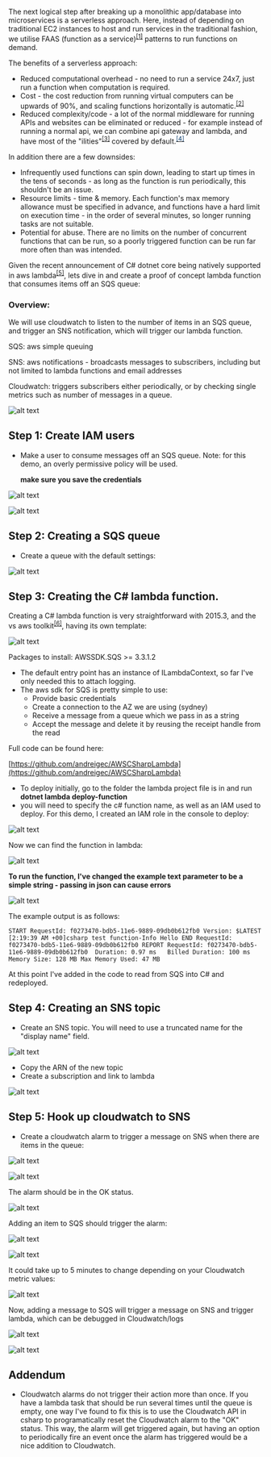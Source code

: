 The next logical step after breaking up a monolithic app/database into microservices is a serverless approach.  Here, instead of depending on traditional EC2 instances to host and run services in the traditional fashion, we utilise FAAS (function as a service)<sup>[[1]](https://en.wikipedia.org/wiki/Function_as_a_Service)</sup> patterns to run functions on demand.

The benefits of a serverless approach:

*   Reduced computational overhead - no need to run a service 24x7, just run a function when computation is required.
*   Cost - the cost reduction from running virtual computers can be upwards of 90%, and scaling functions horizontally is automatic.<sup>[[2]](http://martinfowler.com/articles/serverless.html#Faas-ScalingCosts)</sup>
*   Reduced complexity/code - a lot of the normal middleware for running APIs and websites can be eliminated or reduced - for example instead of running a normal api, we can combine api gateway and lambda, and have most of the "ilities"<sup>[[3]](https://en.wikipedia.org/wiki/Non-functional_requirement)</sup> covered by default.<sup><span style="color: rgb(0,51,102);">[<span style="color: rgb(0,51,102);">[4]</span>](https://www.iron.io/what-is-serverless-computing/)</span></sup>

In addition there are a few downsides:

*   Infrequently used functions can spin down, leading to start up times in the tens of seconds - as long as the function is run periodically, this shouldn't be an issue.
*   Resource limits - time & memory. Each function's max memory allowance must be specified in advance, and functions have a hard limit on execution time - in the order of several minutes, so longer running tasks are not suitable.
*   Potential for abuse. There are no limits on the number of concurrent functions that can be run, so a poorly triggered function can be run far more often than was intended.

Given the recent announcement of C# dotnet core being natively supported in aws lambda<sup>[[5]](https://aws.amazon.com/blogs/compute/announcing-c-sharp-support-for-aws-lambda/)</sup>, lets dive in and create a proof of concept lambda function that consumes items off an SQS queue:

### Overview:

We will use cloudwatch to listen to the number of items in an SQS queue, and trigger an SNS notification, which will trigger our lambda function.

SQS: aws simple queuing

SNS: aws notifications - broadcasts messages to subscribers, including but not limited to lambda functions and email addresses

Cloudwatch: triggers subscribers either periodically, or by checking single metrics such as number of messages in a queue.

![alt text](https://raw.githubusercontent.com/andreigec/AWSCSharpLambda/master/images/image2016-12-9%2016-55-28.png)

## Step 1: Create IAM users

*   Make a user to consume messages off an SQS queue.  Note: for this demo, an overly permissive policy will be used.

    **make sure you save the credentials**

![alt text](https://raw.githubusercontent.com/andreigec/AWSCSharpLambda/master/images/image2016-12-9%2012-56-9.png)

![alt text](https://raw.githubusercontent.com/andreigec/AWSCSharpLambda/master/images/image2016-12-9%2012-56-33.png)

## Step 2: Creating a SQS queue

*   Create a queue with the default settings:  

![alt text](https://raw.githubusercontent.com/andreigec/AWSCSharpLambda/master/images/image2016-12-9%2010-32-21.png)

## Step 3: Creating the C# lambda function.

Creating a C# lambda function is very straightforward with 2015.3, and the vs aws toolkit<sup>[[6]](https://aws.amazon.com/sdk-for-net/)</sup>, having its own template:

![alt text](https://raw.githubusercontent.com/andreigec/AWSCSharpLambda/master/images/image2016-12-9%2010-27-57.png)

Packages to install: AWSSDK.SQS >= 3.3.1.2

*   The default entry point has an instance of ILambdaContext, so far I've only needed this to attach logging.
*   The aws sdk for SQS is pretty simple to use:
    *   Provide basic credentials
    *   Create a connection to the AZ we are using (sydney)
    *   Receive a message from a queue which we pass in as a string
    *   Accept the message and delete it by reusing the receipt handle from the read

Full code can be found here:

[https://github.com/andreigec/AWSCSharpLambda](https://github.com/andreigec/AWSCSharpLambda)

*   To deploy initially, go to the folder the lambda project file is in and run **dotnet lambda deploy-function**
*   you will need to specify the c# function name, as well as an IAM used to deploy. For this demo, I created an IAM role in the console to deploy:

![alt text](https://raw.githubusercontent.com/andreigec/AWSCSharpLambda/master/images/image2016-12-9%2013-17-31.png)

Now we can find the function in lambda:

![alt text](https://raw.githubusercontent.com/andreigec/AWSCSharpLambda/master/images/image2016-12-9%2013-18-27.png)

**To run the function, I've changed the example text parameter to be a simple string - passing in json can cause errors**

![alt text](https://raw.githubusercontent.com/andreigec/AWSCSharpLambda/master/images/image2016-12-9%2013-19-30.png)

The example output is as follows:

`
START RequestId: f0273470-bdb5-11e6-9889-09db0b612fb0 Version: $LATEST
[2:19:39 AM +00]csharp test function-Info Hello
END RequestId: f0273470-bdb5-11e6-9889-09db0b612fb0
REPORT RequestId: f0273470-bdb5-11e6-9889-09db0b612fb0  Duration: 0.97 ms   Billed Duration: 100 ms     Memory Size: 128 MB Max Memory Used: 47 MB
`

At this point I've added in the code to read from SQS into C# and redeployed.

## Step 4: Creating an SNS topic

*   Create an SNS topic. You will need to use a truncated name for the "display name" field.

![alt text](https://raw.githubusercontent.com/andreigec/AWSCSharpLambda/master/images/image2016-12-9%2010-35-8.png)

<div>

*   Copy the ARN of the new topic
*   Create a subscription and link to lambda  

</div>

![alt text](https://raw.githubusercontent.com/andreigec/AWSCSharpLambda/master/images/image2016-12-9%2015-57-47.png)

## Step 5: Hook up cloudwatch to SNS

*   Create a cloudwatch alarm to trigger a message on SNS when there are items in the queue:  

![alt text](https://raw.githubusercontent.com/andreigec/AWSCSharpLambda/master/images/image2016-12-9%2013-24-48.png)

![alt text](https://raw.githubusercontent.com/andreigec/AWSCSharpLambda/master/images/image2016-12-9%2013-25-17.png)

The alarm should be in the OK status.

![alt text](https://raw.githubusercontent.com/andreigec/AWSCSharpLambda/master/images/image2016-12-9%2013-26-2.png)

Adding an item to SQS should trigger the alarm:

![alt text](https://raw.githubusercontent.com/andreigec/AWSCSharpLambda/master/images/image2016-12-9%2013-26-22.png)

![alt text](https://raw.githubusercontent.com/andreigec/AWSCSharpLambda/master/images/image2016-12-9%2013-27-48.png)

It could take up to 5 minutes to change depending on your Cloudwatch metric values:

![alt text](https://raw.githubusercontent.com/andreigec/AWSCSharpLambda/master/images/image2016-12-9%2015-56-42.png)

Now, adding a message to SQS will trigger a message on SNS and trigger lambda, which can be debugged in Cloudwatch/logs

![alt text](https://raw.githubusercontent.com/andreigec/AWSCSharpLambda/master/images/image2016-12-9%2016-40-0.png)

![alt text](https://raw.githubusercontent.com/andreigec/AWSCSharpLambda/master/images/image2016-12-9%2016-41-4.png)

## Addendum

*   Cloudwatch alarms do not trigger their action more than once. If you have a lambda task that should be run several times until the queue is empty, one way I've found to fix this is to use the Cloudwatch API in csharp to programatically reset the Cloudwatch alarm to the "OK" status. This way, the alarm will get triggered again, but having an option to periodically fire an event once the alarm has triggered would be a nice addition to Cloudwatch.
